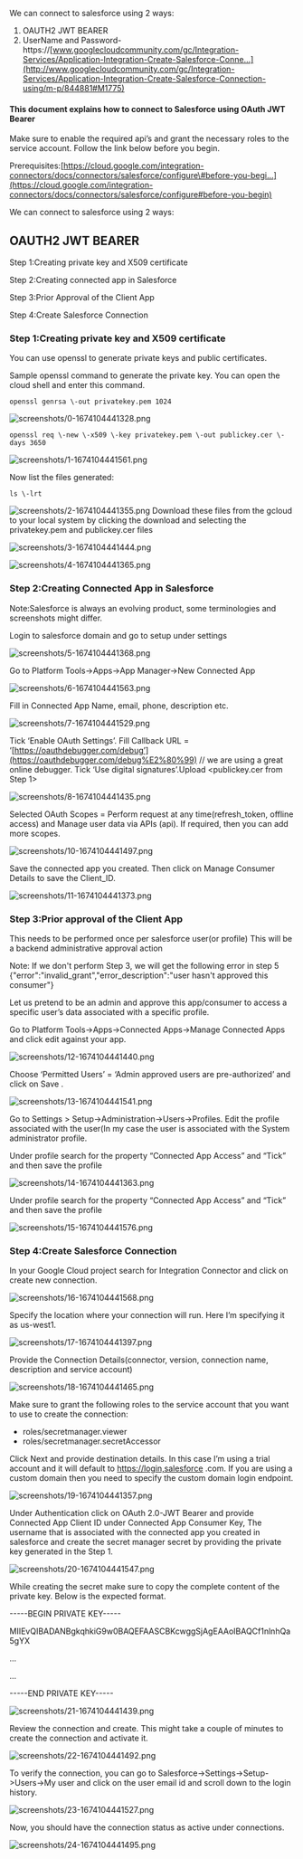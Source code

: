 We can connect to salesforce using 2 ways:

1. OAUTH2 JWT BEARER  
2. UserName and Password-https://[www.googlecloudcommunity.com/gc/Integration-Services/Application-Integration-Create-Salesforce-Conne...](http://www.googlecloudcommunity.com/gc/Integration-Services/Application-Integration-Create-Salesforce-Connection-using/m-p/844881#M1775)

#### This document explains how to connect to Salesforce using OAuth JWT Bearer 

Make sure to enable the required api’s and grant the necessary roles to the service account. Follow the link below before you begin.

Prerequisites:[https://cloud.google.com/integration-connectors/docs/connectors/salesforce/configure\#before-you-begi...](https://cloud.google.com/integration-connectors/docs/connectors/salesforce/configure#before-you-begin)

We can connect to salesforce using 2 ways:

## OAUTH2 JWT BEARER

Step 1:Creating private key and X509 certificate

Step 2:Creating connected app in Salesforce

Step 3:Prior Approval of the Client App

Step 4:Create Salesforce Connection

### Step 1:Creating private key and X509 certificate

You can use openssl to generate private keys and public certificates.

Sample openssl command to generate the private key. You can open the cloud shell and enter this command. 

```
openssl genrsa \-out privatekey.pem 1024
```

![screenshots/0-1674104441328.png](screenshots/0-1674104441328.png)

```
openssl req \-new \-x509 \-key privatekey.pem \-out publickey.cer \-days 3650
```

![screenshots/1-1674104441561.png](screenshots/1-1674104441561.png)

Now list the files generated:

```
ls \-lrt
```

![screenshots/2-1674104441355.png](screenshots/2-1674104441355.png)
Download these files from the gcloud to your local system by clicking the download and selecting the privatekey.pem and publickey.cer files

![screenshots/3-1674104441444.png](screenshots/3-1674104441444.png)

![screenshots/4-1674104441365.png](screenshots/4-1674104441365.png)

### Step 2:Creating Connected App in Salesforce

Note:Salesforce is always an evolving product, some terminologies and screenshots might differ.

Login to salesforce domain and go to setup under settings

![screenshots/5-1674104441368.png](screenshots/5-1674104441368.png)

Go to Platform Tools-\>Apps-\>App Manager-\>New Connected App

![screenshots/6-1674104441563.png](screenshots/6-1674104441563.png)

Fill in Connected App Name, email, phone, description etc. 

![screenshots/7-1674104441529.png](screenshots/7-1674104441529.png)

Tick ‘Enable OAuth Settings’. Fill Callback URL \= ‘[https://oauthdebugger.com/debug’](https://oauthdebugger.com/debug%E2%80%99) // we are using a great online debugger. Tick ‘Use digital signatures’.Upload \<publickey.cer from Step 1\>

![screenshots/8-1674104441435.png](screenshots/8-1674104441435.png)

Selected OAuth Scopes \= Perform request at any time(refresh\_token, offline access) and Manage user data via APIs (api). If required, then you can add more scopes. 

![screenshots/10-1674104441497.png](screenshots/10-1674104441497.png)


Save the connected app you created. Then click on Manage Consumer Details to save the Client\_ID. 

![screenshots/11-1674104441373.png](screenshots/11-1674104441373.png)

### Step 3:Prior approval of the Client App

This needs to be performed once per salesforce user(or profile) This will be a backend administrative approval action

Note: If we don't perform Step 3, we will get the following error in step 5 {"error":"invalid\_grant","error\_description":"user hasn't approved this consumer"}

Let us pretend to be an admin and approve this app/consumer to access a specific user’s data associated with a specific profile.

Go to Platform Tools-\>Apps-\>Connected Apps-\>Manage Connected Apps and click edit against your app.

![screenshots/12-1674104441440.png](screenshots/12-1674104441440.png)

Choose ‘Permitted Users’ \= ‘Admin approved users are pre-authorized’ and click on Save .

![screenshots/13-1674104441541.png](screenshots/13-1674104441541.png)

Go to Settings \> Setup-\>Administration-\>Users-\>Profiles. Edit the profile associated with the user(In my case the user is associated with the System administrator profile. 

Under profile search for the property “Connected App Access” and “Tick” and then save the profile

![screenshots/14-1674104441363.png](screenshots/14-1674104441363.png)

Under profile search for the property “Connected App Access” and “Tick” and then save the profile

![screenshots/15-1674104441576.png](screenshots/15-1674104441576.png)

### Step 4:Create Salesforce Connection

In your Google Cloud project search for Integration Connector and click on create new connection.

![screenshots/16-1674104441568.png](screenshots/16-1674104441568.png)

Specify the location where your connection will run. Here I’m specifying it as us-west1.

![screenshots/17-1674104441397.png](screenshots/17-1674104441397.png)

Provide the Connection Details(connector, version, connection name, description and service account)

![screenshots/18-1674104441465.png](screenshots/18-1674104441465.png)

Make sure to grant the following roles to the service account that you want to use to create the connection:

* roles/secretmanager.viewer  
* roles/secretmanager.secretAccessor

Click Next and provide destination details. In this case I’m using a trial account and it will default to [https://login,salesforce](https://login,salesforce/) .com. If you are using a custom domain then you need to specify the custom domain login endpoint. 

![screenshots/19-1674104441357.png](screenshots/19-1674104441357.png)

Under Authentication click on OAuth 2.0-JWT Bearer and provide Connected App Client ID under Connected App Consumer Key, The username that is associated with the connected app you created in salesforce and create the secret manager secret by providing the private key generated in the Step 1\. 

![screenshots/20-1674104441547.png](screenshots/20-1674104441547.png)

While creating the secret make sure to copy the complete content of the private key. Below is the expected format.

\-----BEGIN PRIVATE KEY-----

MIIEvQIBADANBgkqhkiG9w0BAQEFAASCBKcwggSjAgEAAoIBAQCf1nlnhQa5gYX

...

...

\-----END PRIVATE KEY-----

![screenshots/21-1674104441439.png](screenshots/21-1674104441439.png)

Review the connection and create. This might take a couple of minutes to create the connection and activate it. 

![screenshots/22-1674104441492.png](screenshots/22-1674104441492.png)

To verify the connection, you can go to Salesforce-\>Settings-\>Setup-\>Users-\>My user and click on the user email id and scroll down to the login history.

![screenshots/23-1674104441527.png](screenshots/23-1674104441527.png)

Now, you should have the connection status as active under connections. 

![screenshots/24-1674104441495.png](screenshots/24-1674104441495.png)  

